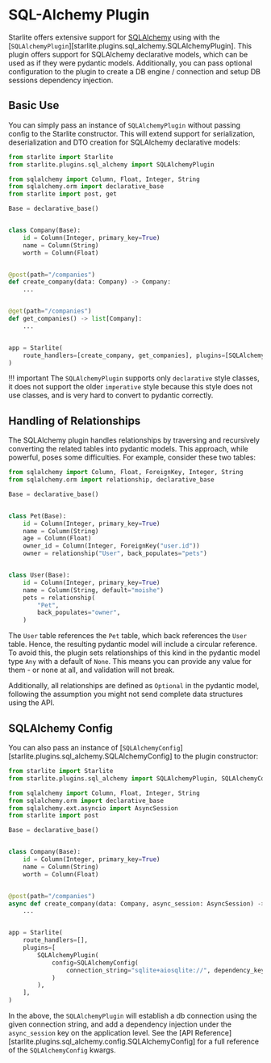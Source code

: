 # SQL-Alchemy Plugin

Starlite offers extensive support for [SQLAlchemy](https://docs.sqlalchemy.org/) using with the
[`SQLAlchemyPlugin`][starlite.plugins.sql_alchemy.SQLAlchemyPlugin]. This plugin offers
support for SQLAlchemy declarative models, which can be used as if they were pydantic models. Additionally, you can
pass optional configuration to the plugin to create a DB engine / connection and setup DB sessions dependency injection.

## Basic Use

You can simply pass an instance of `SQLAlchemyPlugin` without passing config to the Starlite constructor. This will
extend support for serialization, deserialization and DTO creation for SQLAlchemy declarative models:

```python
from starlite import Starlite
from starlite.plugins.sql_alchemy import SQLAlchemyPlugin

from sqlalchemy import Column, Float, Integer, String
from sqlalchemy.orm import declarative_base
from starlite import post, get

Base = declarative_base()


class Company(Base):
    id = Column(Integer, primary_key=True)
    name = Column(String)
    worth = Column(Float)


@post(path="/companies")
def create_company(data: Company) -> Company:
    ...


@get(path="/companies")
def get_companies() -> list[Company]:
    ...


app = Starlite(
    route_handlers=[create_company, get_companies], plugins=[SQLAlchemyPlugin()]
)
```

!!! important
    The `SQLAlchemyPlugin` supports only `declarative` style classes, it does not support the older `imperative` style
    because this style does not use classes, and is very hard to convert to pydantic correctly.

## Handling of Relationships

The SQLAlchemy plugin handles relationships by traversing and recursively converting the related tables into pydantic
models.
This approach, while powerful, poses some difficulties. For example, consider these two tables:

```python
from sqlalchemy import Column, Float, ForeignKey, Integer, String
from sqlalchemy.orm import relationship, declarative_base

Base = declarative_base()


class Pet(Base):
    id = Column(Integer, primary_key=True)
    name = Column(String)
    age = Column(Float)
    owner_id = Column(Integer, ForeignKey("user.id"))
    owner = relationship("User", back_populates="pets")


class User(Base):
    id = Column(Integer, primary_key=True)
    name = Column(String, default="moishe")
    pets = relationship(
        "Pet",
        back_populates="owner",
    )
```

The `User` table references the `Pet` table, which back references the `User` table. Hence, the resulting pydantic model
will include a circular reference. To avoid this, the plugin sets relationships of this kind in the pydantic model type
`Any` with a default of `None`. This means you can provide any value for them - or none at all, and validation will not
break.

Additionally, all relationships are defined as `Optional` in the pydantic model, following the assumption you might not
send complete data structures using the API.

## SQLAlchemy Config

You can also pass an instance of [`SQLAlchemyConfig`][starlite.plugins.sql_alchemy.SQLAlchemyConfig] to the plugin
constructor:

```python
from starlite import Starlite
from starlite.plugins.sql_alchemy import SQLAlchemyPlugin, SQLAlchemyConfig

from sqlalchemy import Column, Float, Integer, String
from sqlalchemy.orm import declarative_base
from sqlalchemy.ext.asyncio import AsyncSession
from starlite import post

Base = declarative_base()


class Company(Base):
    id = Column(Integer, primary_key=True)
    name = Column(String)
    worth = Column(Float)


@post(path="/companies")
async def create_company(data: Company, async_session: AsyncSession) -> Company:
    ...


app = Starlite(
    route_handlers=[],
    plugins=[
        SQLAlchemyPlugin(
            config=SQLAlchemyConfig(
                connection_string="sqlite+aiosqlite://", dependency_key="async_session"
            )
        ),
    ],
)
```

In the above, the `SQLAlchemyPlugin` will establish a db connection using the given connection string, and add a
dependency injection under the `async_session` key on the application level. See
the [API Reference][starlite.plugins.sql_alchemy.config.SQLAlchemyConfig] for a full reference of the
`SQLAlchemyConfig` kwargs.

